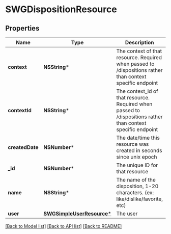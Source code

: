 # SWGDispositionResource

## Properties
Name | Type | Description | Notes
------------ | ------------- | ------------- | -------------
**context** | **NSString*** | The context of that resource. Required when passed to /dispositions rather than context specific endpoint | [optional] 
**contextId** | **NSString*** | The context_id of that resource. Required when passed to /dispositions rather than context specific endpoint | [optional] 
**createdDate** | **NSNumber*** | The date/time this resource was created in seconds since unix epoch | [optional] 
**_id** | **NSNumber*** | The unique ID for that resource | [optional] 
**name** | **NSString*** | The name of the disposition, 1-20 characters. (ex: like/dislike/favorite, etc) | 
**user** | [**SWGSimpleUserResource***](SWGSimpleUserResource.md) | The user | [optional] 

[[Back to Model list]](../README.md#documentation-for-models) [[Back to API list]](../README.md#documentation-for-api-endpoints) [[Back to README]](../README.md)


